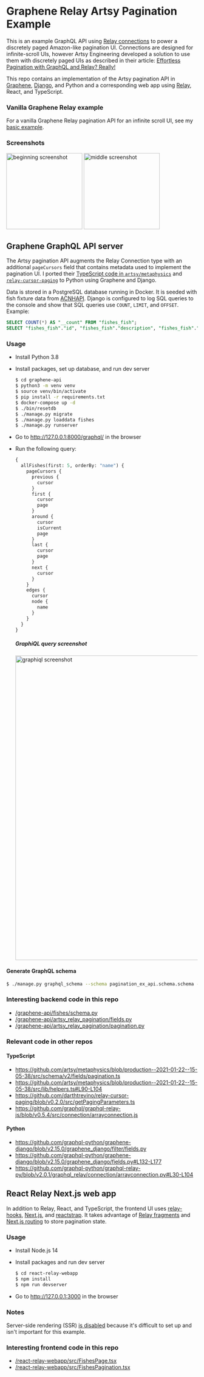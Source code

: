 # Graphene Relay Artsy Pagination Example

This is an example GraphQL API using [Relay connections](https://relay.dev/graphql/connections.htm) to power a discretely paged Amazon-like pagination UI. Connections are designed for infinite-scroll UIs, however Artsy Engineering developed a solution to use them with discretely paged UIs as described in their article: [Effortless Pagination with GraphQL and Relay? Really!](https://artsy.github.io/blog/2020/01/21/graphql-relay-windowed-pagination/)

This repo contains an implementation of the Artsy pagination API in [Graphene](https://graphene-python.org/), [Django](https://www.djangoproject.com/), and Python and a corresponding web app using [Relay](https://relay.dev/), React, and TypeScript.

### Vanilla Graphene Relay example

For a vanilla Graphene Relay pagination API for an infinite scroll UI, see my [basic example](https://github.com/saltycrane/graphene-relay-pagination-example/tree/basic-example).

### Screenshots

<img src="https://raw.githubusercontent.com/saltycrane/graphene-relay-pagination-example/artsy-example/images/beginning.png" alt="beginning screenshot" height="200"> <img src="https://raw.githubusercontent.com/saltycrane/graphene-relay-pagination-example/artsy-example/images/middle.png" alt="middle screenshot" height="200">

## Graphene GraphQL API server

The Artsy pagination API augments the Relay Connection type with an additional `pageCursors` field that contains metadata used to implement the pagination UI. I ported their [TypeScript code in `artsy/metaphysics`](https://github.com/artsy/metaphysics/blob/11bcc29569e3a9bd9a8f9b2f0a31af1e65e88986/src/schema/v2/fields/pagination.ts) and [`relay-cursor-paging`](https://github.com/darthtrevino/relay-cursor-paging/blob/177eca6975ef7cd602caf2f92edbeed00cabf3b9/src/getPagingParameters.ts) to Python using Graphene and Django.

Data is stored in a PostgreSQL database running in Docker. It is seeded with fish fixture data from [ACNHAPI](https://github.com/alexislours/ACNHAPI). Django is configured to log SQL queries to the console and show that SQL queries use `COUNT`, `LIMIT`, and `OFFSET`. Example:

``` sql
SELECT COUNT(*) AS "__count" FROM "fishes_fish";
SELECT "fishes_fish"."id", "fishes_fish"."description", "fishes_fish"."icon_url", "fishes_fish"."name", "fishes_fish"."price" FROM "fishes_fish" ORDER BY "fishes_fish"."name" ASC LIMIT 5 OFFSET 5;
```

### Usage

- Install Python 3.8
- Install packages, set up database, and run dev server
    ``` sh
    $ cd graphene-api
    $ python3 -m venv venv
    $ source venv/bin/activate
    $ pip install -r requirements.txt
    $ docker-compose up -d
    $ ./bin/resetdb
    $ ./manage.py migrate
    $ ./manage.py loaddata fishes
    $ ./manage.py runserver
    ```

- Go to http://127.0.0.1:8000/graphql/ in the browser

- Run the following query:
    ``` graphql
    {
      allFishes(first: 5, orderBy: "name") {
        pageCursors {
          previous {
            cursor
          }
          first {
            cursor
            page
          }
          around {
            cursor
            isCurrent
            page
          }
          last {
            cursor
            page
          }
          next {
            cursor
          }
        }
        edges {
          cursor
          node {
            name
          }
        }
      }
    }
    ```
    
    ##### GraphiQL query screenshot
    <img src="https://raw.githubusercontent.com/saltycrane/graphene-relay-pagination-example/artsy-example/images/graphiql.png" alt="graphiql screenshot" height="800">

#### Generate GraphQL schema

``` sh
$ ./manage.py graphql_schema --schema pagination_ex_api.schema.schema --out ../schema.graphql
```

### Interesting backend code in this repo

- [/graphene-api/fishes/schema.py](/graphene-api/fishes/schema.py)
- [/graphene-api/artsy_relay_pagination/fields.py](/graphene-api/artsy_relay_pagination/fields.py)
- [/graphene-api/artsy_relay_pagination/pagination.py](/graphene-api/artsy_relay_pagination/pagination.py)

### Relevant code in other repos

#### TypeScript

- https://github.com/artsy/metaphysics/blob/production--2021-01-22--15-05-38/src/schema/v2/fields/pagination.ts
- https://github.com/artsy/metaphysics/blob/production--2021-01-22--15-05-38/src/lib/helpers.ts#L90-L104
- https://github.com/darthtrevino/relay-cursor-paging/blob/v0.2.0/src/getPagingParameters.ts
- https://github.com/graphql/graphql-relay-js/blob/v0.5.4/src/connection/arrayconnection.js

#### Python
- https://github.com/graphql-python/graphene-django/blob/v2.15.0/graphene_django/filter/fields.py
- https://github.com/graphql-python/graphene-django/blob/v2.15.0/graphene_django/fields.py#L132-L177
- https://github.com/graphql-python/graphql-relay-py/blob/v2.0.1/graphql_relay/connection/arrayconnection.py#L30-L104

## React Relay Next.js web app

In addition to Relay, React, and TypeScript, the frontend UI uses [relay-hooks](https://github.com/relay-tools/relay-hooks), [Next.js](https://nextjs.org/), and [reactstrap](https://reactstrap.github.io/). It takes advantage of [Relay fragments](https://relay.dev/docs/en/thinking-in-relay) and [Next.js routing](https://nextjs.org/docs/routing/introduction#linking-between-pages) to store pagination state.

### Usage

- Install Node.js 14
- Install packages and run dev server
  ``` sh
  $ cd react-relay-webapp
  $ npm install
  $ npm run devserver
  ```

- Go to http://127.0.0.1:3000 in the browser

### Notes

Server-side rendering (SSR) [is disabled](/react-relay-webapp/src/pages/index.tsx) because it's difficult to set up and isn't important for this example.

### Interesting frontend code in this repo

- [/react-relay-webapp/src/FishesPage.tsx](/react-relay-webapp/src/FishesPage.tsx)
- [/react-relay-webapp/src/FishesPagination.tsx](/react-relay-webapp/src/FishesPagination.tsx)
